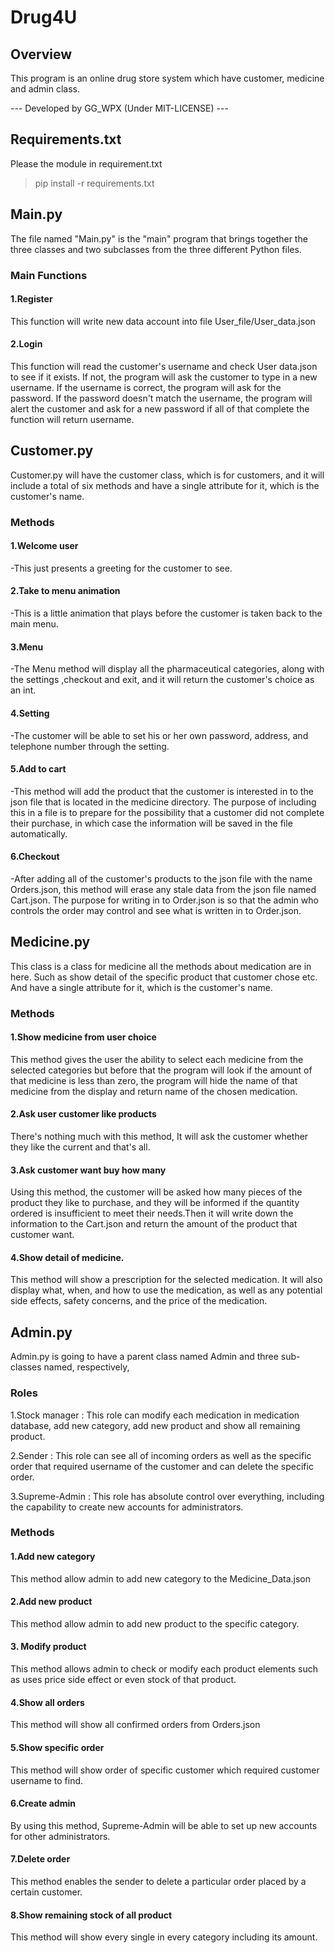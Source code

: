 # Drug4U
## Overview
This program is an online drug store system which have customer, medicine and admin class.

  --- Developed by GG_WPX (Under MIT-LICENSE) ---

## Requirements.txt
Please the module in requirement.txt
>pip install -r requirements.txt

## Main.py
The file named "Main.py" is the "main" program that brings together the three classes and two subclasses from the three different Python files.

### Main Functions
#### 1.Register 
This function will write new data account into file User_file/User_data.json

#### 2.Login 
This function will read the customer's username and check User data.json to see if it exists. If not, the program will ask the customer to type in a new username. If the username is correct, the program will ask for the password. If the password doesn't match the username, the program will alert the customer and ask for a new password if all of that complete the function will return username.

## Customer.py
Customer.py will have the customer class, which is for customers, and it will include a total of six methods and have a single attribute for it, which is the customer's name.

### Methods

#### 1.Welcome user

-This just presents a greeting for the customer to see.

#### 2.Take to menu animation 

-This is a little animation that plays before the customer is taken back to the main menu.

#### 3.Menu

-The Menu method will display all the pharmaceutical categories, along with the settings ,checkout and exit, and it will return the customer's choice as an int.

#### 4.Setting

-The customer will be able to set his or her own password, address, and telephone number through the setting.

#### 5.Add to cart

-This method will add the product that the customer is interested in to the json file that is located in the medicine directory. The purpose of including this in a file is to prepare for the possibility that a customer did not complete their purchase, in which case the information will be saved in the file automatically.

#### 6.Checkout

-After adding all of the customer's products to the json file with the name Orders.json, this method will erase any stale data from the json file named Cart.json. The purpose for writing in to Order.json is so that the admin who controls the order may control and see what is written in to Order.json.

## Medicine.py

This class is a class for medicine all the methods about medication are in here.
Such as show detail of the specific product that customer chose etc. And have a single attribute for it, which is the customer's name.

### Methods

####  1.Show medicine from user choice

This method gives the user the ability to select each medicine from the selected categories but before that the program will look if the amount of that medicine is less than zero, the program will hide the name of that medicine from the display and return name of the chosen medication.

#### 2.Ask user customer like products

There's nothing much with this method, It will ask the customer whether they like the current and that's all.

#### 3.Ask customer want buy how many

Using this method, the customer will be asked how many pieces of the product they like to purchase, and they will be informed if the quantity ordered is insufficient to meet their needs.Then it will write down the information to the Cart.json and return the amount of the product that customer want.

#### 4.Show detail of medicine.

This method will show a prescription for the selected medication. It will also display what, when, and how to use the medication, as well as any potential side effects, safety concerns, and the price of the medication.

## Admin.py

Admin.py is going to have a parent class named Admin and three sub-classes named, respectively,

### Roles

1.Stock manager : This role can modify each medication in medication database, add new category, add new product and  show all remaining product.

2.Sender : This role can see all of incoming orders as well as the specific order that required username of the customer and can delete the specific order.

3.Supreme-Admin : This role has absolute control over everything, including the capability to create new accounts for administrators.

### Methods

#### 1.Add new category
This method allow admin to add new category to the Medicine_Data.json

#### 2.Add new product
This method allow admin to add new product to the specific category.

#### 3. Modify product
This method allows admin to check or modify each product elements such as uses price
side effect or even stock of that product.

#### 4.Show all orders
This method will show all confirmed orders from Orders.json

#### 5.Show specific order
This method will show order of specific customer which required customer username to find.

#### 6.Create admin
By using this method, Supreme-Admin will be able to set up new accounts for other administrators.

#### 7.Delete order 
This method enables the sender to delete a particular order placed by a certain customer.

#### 8.Show remaining stock of all product
This method will show every single in every category including its amount.